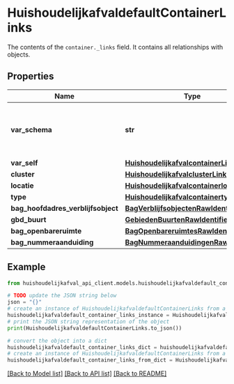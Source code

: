 # HuishoudelijkafvaldefaultContainerLinks

The contents of the `container._links` field. It contains all relationships with objects.

## Properties

Name | Type | Description | Notes
------------ | ------------- | ------------- | -------------
**var_schema** | **str** | The schema field is exposed with every record | [readonly] 
**var_self** | [**HuishoudelijkafvalcontainerLink**](HuishoudelijkafvalcontainerLink.md) |  | 
**cluster** | [**HuishoudelijkafvalclusterLink**](HuishoudelijkafvalclusterLink.md) |  | 
**locatie** | [**HuishoudelijkafvalcontainerlocatieLink**](HuishoudelijkafvalcontainerlocatieLink.md) |  | 
**type** | [**HuishoudelijkafvalcontainertypeLink**](HuishoudelijkafvalcontainertypeLink.md) |  | 
**bag_hoofdadres_verblijfsobject** | [**BagVerblijfsobjectenRawIdentifier**](BagVerblijfsobjectenRawIdentifier.md) |  | 
**gbd_buurt** | [**GebiedenBuurtenRawIdentifier**](GebiedenBuurtenRawIdentifier.md) |  | 
**bag_openbareruimte** | [**BagOpenbareruimtesRawIdentifier**](BagOpenbareruimtesRawIdentifier.md) |  | 
**bag_nummeraanduiding** | [**BagNummeraanduidingenRawIdentifier**](BagNummeraanduidingenRawIdentifier.md) |  | 

## Example

```python
from huishoudelijkafval_api_client.models.huishoudelijkafvaldefault_container_links import HuishoudelijkafvaldefaultContainerLinks

# TODO update the JSON string below
json = "{}"
# create an instance of HuishoudelijkafvaldefaultContainerLinks from a JSON string
huishoudelijkafvaldefault_container_links_instance = HuishoudelijkafvaldefaultContainerLinks.from_json(json)
# print the JSON string representation of the object
print(HuishoudelijkafvaldefaultContainerLinks.to_json())

# convert the object into a dict
huishoudelijkafvaldefault_container_links_dict = huishoudelijkafvaldefault_container_links_instance.to_dict()
# create an instance of HuishoudelijkafvaldefaultContainerLinks from a dict
huishoudelijkafvaldefault_container_links_from_dict = HuishoudelijkafvaldefaultContainerLinks.from_dict(huishoudelijkafvaldefault_container_links_dict)
```
[[Back to Model list]](../README.md#documentation-for-models) [[Back to API list]](../README.md#documentation-for-api-endpoints) [[Back to README]](../README.md)



